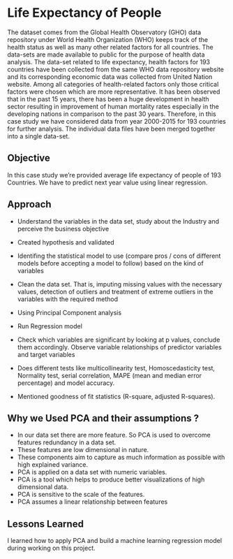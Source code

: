 
# Life Expectancy of People 

The dataset comes from the Global Health Observatory (GHO) data repository under World Health Organization (WHO) keeps track of the health status as well as many other related factors for all countries. The data-sets are made available to public for the purpose of health data analysis. The data-set related to life expectancy, health factors for 193 countries have been collected from the same WHO data repository website and its corresponding economic data was collected from United Nation website. Among all categories of health-related factors only those critical factors were chosen which are more representative. It has been observed that in the past 15 years, there has been a huge development in health sector resulting in improvement of human mortality rates especially in the developing nations in comparison to the past 30 years. Therefore, in this case study we have considered data from year 2000-2015 for 193 countries for further analysis. The individual data files have been merged together into a single data-set.



## Objective

 In this case study we’re provided average life expectancy of people of 193 Countries. We have to predict next year value using linear regression.
  
##  Approach

- Understand the variables in the data set, study about the Industry and perceive the business objective

- Created hypothesis and validated
- Identifing the statistical model to use (compare pros / cons of different models before accepting a model to follow) based on the kind of variables
- Clean the data set. That is, imputing missing values with the necessary values, detection of outliers and treatment of extreme outliers in the variables with the required method
- Using Principal Component analysis 
- Run Regression model
- Check which variables are significant by looking at p values, conclude them accordingly. Observe variable relationships of predictor variables and target variables
- Does different tests like multicollinearity test, Homoscedasticity test, Normality test, serial correlation, MAPE (mean and median error percentage) and model accuracy.
- Mentioned goodness of fit statistics (R-square, adjusted R-squares).



  
## Why we Used PCA and their assumptions ?
- In our data set there are more feature.  So PCA is used to overcome features redundancy in a data set.
- These features are low dimensional in nature.
- These components aim to capture as much information as possible with high explained variance.
- PCA is applied on a data set with numeric variables.
- PCA is a tool which helps to produce better visualizations of high dimensional data.
- PCA is sensitive to the scale of the features.
- PCA assumes a linear relationship between features


  
## Lessons Learned
I learned how to apply PCA and build a machine learning regression model during working on this project.



  
